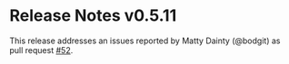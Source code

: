 # Release Notes v0.5.11

This release addresses an issues reported by Matty Dainty (@bodgit) as pull
request [#52](https://github.com/ulikunitz/xz/pull/52).
